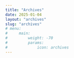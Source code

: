 ```yaml
---
title: "Archives"
date: 2025-01-04
layout: "archives"
slug: "archives"
# menu:
#     main:
#         weight: -70
#         params: 
#             icon: archives
---
```

